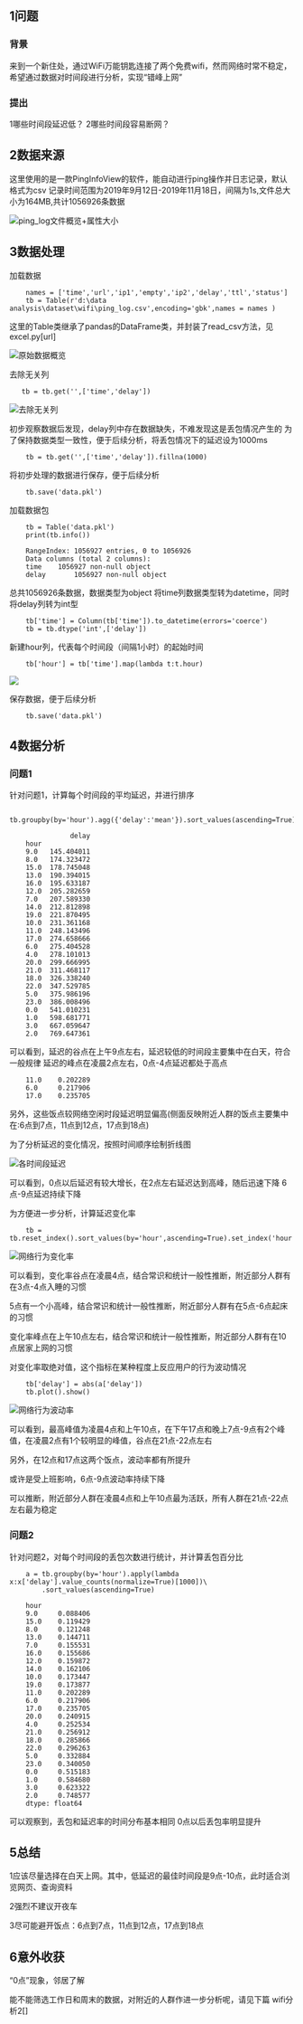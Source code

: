 ## 1问题
### 背景
来到一个新住处，通过WiFi万能钥匙连接了两个免费wifi，然而网络时常不稳定，希望通过数据对时间段进行分析，实现“错峰上网”

### 提出
1哪些时间段延迟低？
2哪些时间段容易断网？

## 2数据来源
这里使用的是一款PingInfoView的软件，能自动进行ping操作并日志记录，默认格式为csv
记录时间范围为2019年9月12日-2019年11月18日，间隔为1s,文件总大小为164MB,共计1056926条数据

![ping_log文件概览+属性大小](data\22076.jpg)

## 3数据处理
加载数据
        
        names = ['time','url','ip1','empty','ip2','delay','ttl','status']
        tb = Table(r'd:\data analysis\dataset\wifi\ping_log.csv',encoding='gbk',names = names )
这里的Table类继承了pandas的DataFrame类，并封装了read_csv方法，见excel.py[url]

![原始数据概览](data\84982.jpg)

去除无关列

       tb = tb.get('',['time','delay'])

![去除无关列](data\70559.jpg)

初步观察数据后发现，delay列中存在数据缺失，不难发现这是丢包情况产生的
为了保持数据类型一致性，便于后续分析，将丢包情况下的延迟设为1000ms

        tb = tb.get('',['time','delay']).fillna(1000)

将初步处理的数据进行保存，便于后续分析
        
        tb.save('data.pkl')

加载数据包
        
        tb = Table('data.pkl')
        print(tb.info())

        RangeIndex: 1056927 entries, 0 to 1056926
        Data columns (total 2 columns):
        time    1056927 non-null object
        delay       1056927 non-null object

总共1056926条数据，数据类型为object
将time列数据类型转为datetime，同时将delay列转为int型
        
        tb['time'] = Column(tb['time']).to_datetime(errors='coerce')
        tb = tb.dtype('int',['delay'])

新建hour列，代表每个时间段（间隔1小时）的起始时间
        
        tb['hour'] = tb['time'].map(lambda t:t.hour)

![](data\28649.jpg)

保存数据，便于后续分析
        
        tb.save('data.pkl')


## 4数据分析
### 问题1
针对问题1，计算每个时间段的平均延迟，并进行排序

        tb.groupby(by='hour').agg({'delay':'mean'}).sort_values(ascending=True)

                   delay
        hour            
        9.0   145.404011
        8.0   174.323472
        15.0  178.745048
        13.0  190.394015
        16.0  195.633187
        12.0  205.282659
        7.0   207.589330
        14.0  212.812898
        19.0  221.870495
        10.0  231.361168
        11.0  248.143496
        17.0  274.658666
        6.0   275.404528
        4.0   278.101013
        20.0  299.666995
        21.0  311.468117
        18.0  326.338240
        22.0  347.529785
        5.0   375.986196
        23.0  386.008496
        0.0   541.010231
        1.0   598.681771
        3.0   667.059647
        2.0   769.647361

可以看到，延迟的谷点在上午9点左右，延迟较低的时间段主要集中在白天，符合一般规律
延迟的峰点在凌晨2点左右，0点-4点延迟都处于高点

        11.0    0.202289
        6.0     0.217906
        17.0    0.235705

另外，这些饭点较网络空闲时段延迟明显偏高(侧面反映附近人群的饭点主要集中在:6点到7点，11点到12点，17点到18点)

为了分析延迟的变化情况，按照时间顺序绘制折线图

![各时间段延迟](data\40773.jpg)

可以看到，0点以后延迟有较大增长，在2点左右延迟达到高峰，随后迅速下降
6点-9点延迟持续下降

为方便进一步分析，计算延迟变化率

        tb = tb.reset_index().sort_values(by='hour',ascending=True).set_index('hour').pct_change()

![网络行为变化率](data\74496.jpg)

可以看到，变化率谷点在凌晨4点，结合常识和统计一般性推断，附近部分人群有在3点-4点入睡的习惯

5点有一个小高峰，结合常识和统计一般性推断，附近部分人群有在5点-6点起床的习惯

变化率峰点在上午10点左右，结合常识和统计一般性推断，附近部分人群有在10点居家上网的习惯

对变化率取绝对值，这个指标在某种程度上反应用户的行为波动情况

        tb['delay'] = abs(a['delay'])
        tb.plot().show()

![网络行为波动率](data\69508.jpg)

可以看到，最高峰值为凌晨4点和上午10点，在下午17点和晚上7点-9点有2个峰值，在凌晨2点有1个较明显的峰值，谷点在21点-22点左右

另外，在12点和17点这两个饭点，波动率都有所提升

或许是受上班影响，6点-9点波动率持续下降

可以推断，附近部分人群在凌晨4点和上午10点最为活跃，所有人群在21点-22点左右最为稳定


### 问题2
针对问题2，对每个时间段的丢包次数进行统计，并计算丢包百分比

        a = tb.groupby(by='hour').apply(lambda x:x['delay'].value_counts(normalize=True)[1000])\
            .sort_values(ascending=True)

        hour
        9.0     0.088406
        15.0    0.119429
        8.0     0.121248
        13.0    0.144711
        7.0     0.155531
        16.0    0.155686
        12.0    0.159872
        14.0    0.162106
        10.0    0.173447
        19.0    0.173877
        11.0    0.202289
        6.0     0.217906
        17.0    0.235705
        20.0    0.240915
        4.0     0.252534
        21.0    0.256912
        18.0    0.285866
        22.0    0.296263
        5.0     0.332884
        23.0    0.340050
        0.0     0.515183
        1.0     0.584680
        3.0     0.623322
        2.0     0.748577
        dtype: float64

可以观察到，丢包和延迟率的时间分布基本相同
0点以后丢包率明显提升

## 5总结
1应该尽量选择在白天上网。其中，低延迟的最佳时间段是9点-10点，此时适合浏览网页、查询资料

2强烈不建议开夜车

3尽可能避开饭点：6点到7点，11点到12点，17点到18点

## 6意外收获
“0点”现象，邻居了解

能不能筛选工作日和周末的数据，对附近的人群作进一步分析呢，请见下篇 wifi分析2[]




